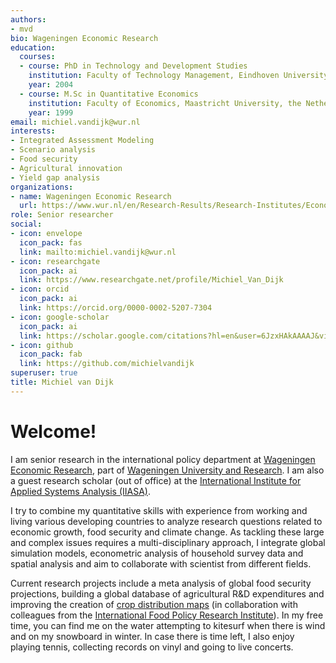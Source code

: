 ```yaml
---
authors:
- mvd
bio: Wageningen Economic Research
education:
  courses:
  - course: PhD in Technology and Development Studies
    institution: Faculty of Technology Management, Eindhoven University of Technology, the Netherlands
    year: 2004
  - course: M.Sc in Quantitative Economics
    institution: Faculty of Economics, Maastricht University, the Netherlands
    year: 1999
email: michiel.vandijk@wur.nl
interests:
- Integrated Assessment Modeling
- Scenario analysis
- Food security
- Agricultural innovation
- Yield gap analysis
organizations:
- name: Wageningen Economic Research
  url: https://www.wur.nl/en/Research-Results/Research-Institutes/Economic-Research.htm
role: Senior researcher
social:
- icon: envelope
  icon_pack: fas
  link: mailto:michiel.vandijk@wur.nl
- icon: researchgate
  icon_pack: ai
  link: https://www.researchgate.net/profile/Michiel_Van_Dijk
- icon: orcid
  icon_pack: ai
  link: https://orcid.org/0000-0002-5207-7304
- icon: google-scholar
  icon_pack: ai
  link: https://scholar.google.com/citations?hl=en&user=6JzxHAkAAAAJ&view_op=list_works&sortby=pubdate
- icon: github
  icon_pack: fab
  link: https://github.com/michielvandijk
superuser: true
title: Michiel van Dijk
---
```


# Welcome!
I am senior research in the international policy department at [Wageningen Economic Research](https://www.wur.nl/en/Research-Results/Research-Institutes/Economic-Research.htm), part of [Wageningen University and Research](www.wur.nl). I am also a guest research scholar (out of office) at the [International Institute for Applied Systems Analysis (IIASA)](https://iiasa.ac.at/). 

I try to combine my quantitative skills with experience from working and living various developing countries to analyze research questions related to economic growth, food security and climate change. As tackling these large and complex issues requires a multi-disciplinary approach, I integrate global simulation models, econometric analysis of household survey data and spatial analysis and aim to collaborate with scientist from different fields. 

Current research projects include a meta analysis of global food security projections, building a global database of agricultural R&D expenditures and improving the creation of [crop distribution maps](https://www.mapspam.info/) (in collaboration with colleagues from the [International Food Policy Research Institute](https://www.ifpri.org)). In my free time, you can find me on the water attempting to kitesurf when there is wind and on my snowboard in winter. In case there is time left, I also enjoy playing tennis, collecting records on vinyl and going to live concerts.   


